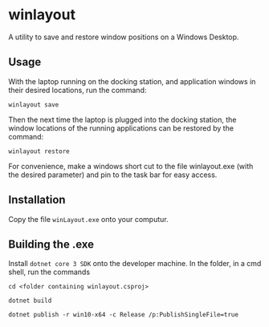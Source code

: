 # winlayout

A utility to save and restore window positions on a Windows Desktop. 

## Usage

With the laptop running on the docking station, and application windows in their desired locations, run the command:

`winlayout save`

Then the next time the laptop is plugged into the docking station, the window locations of the running applications can be restored by the command:

`winlayout restore`

For convenience, make a windows short cut to the file winlayout.exe (with the desired parameter) and pin to the task bar for easy access.

## Installation

Copy the file `winLayout.exe` onto your computur.

## Building the .exe

Install `dotnet core 3 SDK` onto the developer machine.
In the folder, in a cmd shell, run the commands

`cd <folder containing winlayout.csproj>`

`dotnet build`

`dotnet publish -r win10-x64 -c Release /p:PublishSingleFile=true`



